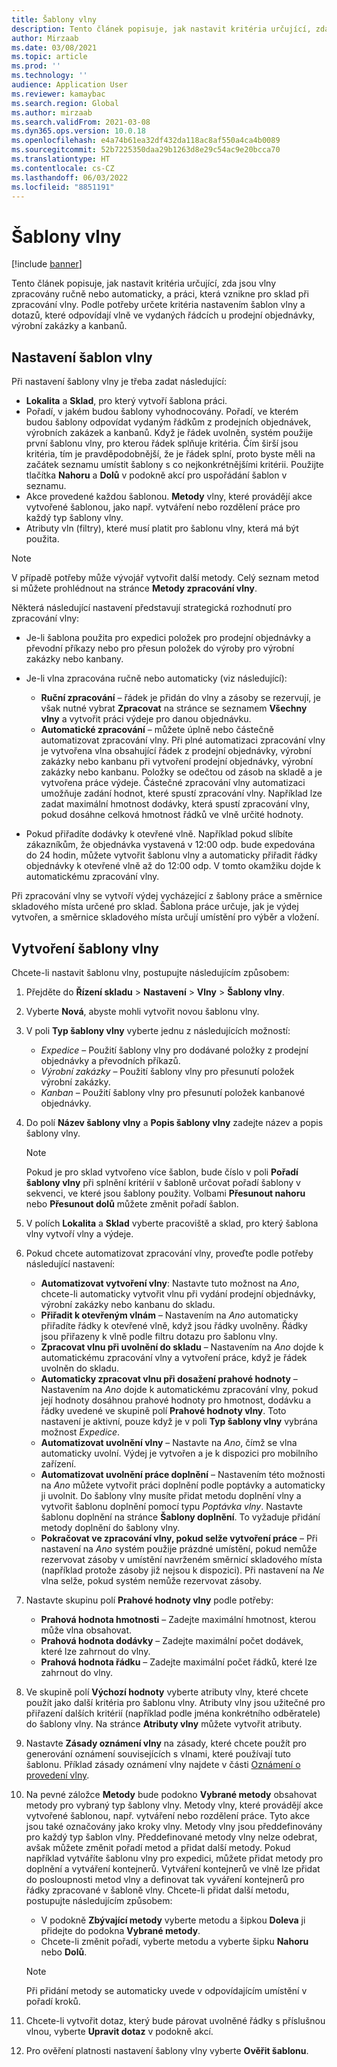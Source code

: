 ```yaml
---
title: Šablony vlny
description: Tento článek popisuje, jak nastavit kritéria určující, zda jsou vlny zpracovány ručně nebo automaticky, a práci, která vznikne pro sklad při zpracování vlny.
author: Mirzaab
ms.date: 03/08/2021
ms.topic: article
ms.prod: ''
ms.technology: ''
audience: Application User
ms.reviewer: kamaybac
ms.search.region: Global
ms.author: mirzaab
ms.search.validFrom: 2021-03-08
ms.dyn365.ops.version: 10.0.18
ms.openlocfilehash: e4a74b61ea32df432da118ac8af550a4ca4b0089
ms.sourcegitcommit: 52b7225350daa29b1263d8e29c54ac9e20bcca70
ms.translationtype: HT
ms.contentlocale: cs-CZ
ms.lasthandoff: 06/03/2022
ms.locfileid: "8851191"
---
```

# <a name="wave-templates"></a>Šablony vlny

[!include [banner](../includes/banner.md)]

Tento článek popisuje, jak nastavit kritéria určující, zda jsou vlny zpracovány ručně nebo automaticky, a práci, která vznikne pro sklad při zpracování vlny. Podle potřeby určete kritéria nastavením šablon vlny a dotazů, které odpovídají vlně ve vydaných řádcích u prodejní objednávky, výrobní zakázky a kanbanů.

## <a name="settings-for-wave-templates"></a>Nastavení šablon vlny

Při nastavení šablony vlny je třeba zadat následující:

- **Lokalita** a **Sklad**, pro který vytvoří šablona práci.
- Pořadí, v jakém budou šablony vyhodnocovány. Pořadí, ve kterém budou šablony odpovídat vydaným řádkům z prodejních objednávek, výrobních zakázek a kanbanů. Když je řádek uvolněn, systém použije první šablonu vlny, pro kterou řádek splňuje kritéria. Čím širší jsou kritéria, tím je pravděpodobnější, že je řádek splní, proto byste měli na začátek seznamu umístit šablony s co nejkonkrétnějšími kritérii. Použijte tlačítka **Nahoru** a **Dolů** v podokně akcí pro uspořádání šablon v seznamu.
- Akce provedené každou šablonou. **Metody** vlny, které provádějí akce vytvořené šablonou, jako např. vytváření nebo rozdělení práce pro každý typ šablony vlny.
- Atributy vln (filtry), které musí platit pro šablonu vlny, která má být použita.

> [!NOTE]
> V případě potřeby může vývojář vytvořit další metody. Celý seznam metod si můžete prohlédnout na stránce **Metody zpracování vlny**.

Některá následující nastavení představují strategická rozhodnutí pro zpracování vlny:

- Je-li šablona použita pro expedici položek pro prodejní objednávky a převodní příkazy nebo pro přesun položek do výroby pro výrobní zakázky nebo kanbany.
- Je-li vlna zpracována ručně nebo automaticky (viz následující):

  - **Ruční zpracování** – řádek je přidán do vlny a zásoby se rezervují, je však nutné vybrat **Zpracovat** na stránce se seznamem **Všechny vlny** a vytvořit práci výdeje pro danou objednávku.
  - **Automatické zpracování** – můžete úplně nebo částečně automatizovat zpracování vlny. Při plné automatizaci zpracování vlny je vytvořena vlna obsahující řádek z prodejní objednávky, výrobní zakázky nebo kanbanu při vytvoření prodejní objednávky, výrobní zakázky nebo kanbanu. Položky se odečtou od zásob na skladě a je vytvořena práce výdeje. Částečné zpracování vlny automatizaci umožňuje zadání hodnot, které spustí zpracování vlny. Například lze zadat maximální hmotnost dodávky, která spustí zpracování vlny, pokud dosáhne celková hmotnost řádků ve vlně určité hodnoty.

- Pokud přiřadíte dodávky k otevřené vlně. Například pokud slíbíte zákazníkům, že objednávka vystavená v 12:00 odp. bude expedována do 24 hodin, můžete vytvořit šablonu vlny a automaticky přiřadit řádky objednávky k otevřené vlně až do 12:00 odp. V tomto okamžiku dojde k automatickému zpracování vlny.

Při zpracování vlny se vytvoří výdej vycházející z šablony práce a směrnice skladového místa určené pro sklad. Šablona práce určuje, jak je výdej vytvořen, a směrnice skladového místa určují umístění pro výběr a vložení.

## <a name="create-a-wave-template"></a>Vytvoření šablony vlny

Chcete-li nastavit šablonu vlny, postupujte následujícím způsobem:

1. Přejděte do **Řízení skladu** \> **Nastavení** \> **Vlny** \> **Šablony vlny**.
1. Vyberte **Nová**, abyste mohli vytvořit novou šablonu vlny.
1. V poli **Typ šablony vlny** vyberte jednu z následujících možností:

    - *Expedice* – Použití šablony vlny pro dodávané položky z prodejní objednávky a převodních příkazů.
    - *Výrobní zakázky* – Použití šablony vlny pro přesunutí položek výrobní zakázky.
    - *Kanban* – Použití šablony vlny pro přesunutí položek kanbanové objednávky.

1. Do polí **Název šablony vlny** a **Popis šablony vlny** zadejte název a popis šablony vlny.

    > [!NOTE]
    > Pokud je pro sklad vytvořeno více šablon, bude číslo v poli **Pořadí šablony vlny** při splnění kritérií v šabloně určovat pořadí šablony v sekvenci, ve které jsou šablony použity. Volbami **Přesunout nahoru** nebo **Přesunout dolů** můžete změnit pořadí šablon.

1. V polích **Lokalita** a **Sklad** vyberte pracoviště a sklad, pro který šablona vlny vytvoří vlny a výdeje.
1. Pokud chcete automatizovat zpracování vlny, proveďte podle potřeby následující nastavení:

    - **Automatizovat vytvoření vlny**: Nastavte tuto možnost na *Ano*, chcete-li automaticky vytvořit vlnu při vydání prodejní objednávky, výrobní zakázky nebo kanbanu do skladu.
    - **Přiřadit k otevřeným vlnám** – Nastavením na *Ano* automaticky přiřadíte řádky k otevřené vlně, když jsou řádky uvolněny. Řádky jsou přiřazeny k vlně podle filtru dotazu pro šablonu vlny.
    - **Zpracovat vlnu při uvolnění do skladu** – Nastavením na *Ano* dojde k automatickému zpracování vlny a vytvoření práce, když je řádek uvolněn do skladu.
    - **Automaticky zpracovat vlnu při dosažení prahové hodnoty** – Nastavením na *Ano* dojde k automatickému zpracování vlny, pokud její hodnoty dosáhnou prahové hodnoty pro hmotnost, dodávku a řádky uvedené ve skupině polí **Prahové hodnoty vlny**. Toto nastavení je aktivní, pouze když je v poli **Typ šablony vlny** vybrána možnost *Expedice*.
    - **Automatizovat uvolnění vlny** – Nastavte na *Ano*, čímž se vlna automaticky uvolní. Výdej je vytvořen a je k dispozici pro mobilního zařízení.
    - **Automatizovat uvolnění práce doplnění** – Nastavením této možnosti na *Ano* můžete vytvořit práci doplnění podle poptávky a automaticky ji uvolnit. Do šablony vlny musíte přidat metodu doplnění vlny a vytvořit šablonu doplnění pomocí typu *Poptávka vlny*. Nastavte šablonu doplnění na stránce **Šablony doplnění**. To vyžaduje přidání metody doplnění do šablony vlny.
    - **Pokračovat ve zpracování vlny, pokud selže vytvoření práce** – Při nastavení na *Ano* systém použije prázdné umístění, pokud nemůže rezervovat zásoby v umístění navrženém směrnicí skladového místa (například protože zásoby již nejsou k dispozici). Při nastavení na *Ne* vlna selže, pokud systém nemůže rezervovat zásoby.

1. Nastavte skupinu polí **Prahové hodnoty vlny** podle potřeby:
    - **Prahová hodnota hmotnosti** – Zadejte maximální hmotnost, kterou může vlna obsahovat.
    - **Prahová hodnota dodávky** – Zadejte maximální počet dodávek, které lze zahrnout do vlny.
    - **Prahová hodnota řádku** – Zadejte maximální počet řádků, které lze zahrnout do vlny.

1. Ve skupině polí **Výchozí hodnoty** vyberte atributy vlny, které chcete použít jako další kritéria pro šablonu vlny. Atributy vlny jsou užitečné pro přiřazení dalších kritérií (například podle jména konkrétního odběratele) do šablony vlny. Na stránce **Atributy vlny** můžete vytvořit atributy. 

1. Nastavte **Zásady oznámení vlny** na zásady, které chcete použít pro generování oznámení souvisejících s vlnami, které používají tuto šablonu. Příklad zásady oznámení vlny najdete v části [Oznámení o provedení vlny](wave-execution-notifications.md).

1. Na pevné záložce **Metody** bude podokno **Vybrané metody** obsahovat metody pro vybraný typ šablony vlny. Metody vlny, které provádějí akce vytvořené šablonou, např. vytváření nebo rozdělení práce. Tyto akce jsou také označovány jako kroky vlny. Metody vlny jsou předdefinovány pro každý typ šablon vlny. Předdefinované metody vlny nelze odebrat, avšak můžete změnit pořadí metod a přidat další metody. Pokud například vytváříte šablonu vlny pro expedici, můžete přidat metody pro doplnění a vytváření kontejnerů. Vytváření kontejnerů ve vlně lze přidat do posloupnosti metod vlny a definovat tak vyváření kontejnerů pro řádky zpracované v šabloně vlny. Chcete-li přidat další metodu, postupujte následujícím způsobem:

    - V podokně **Zbývající metody** vyberte metodu a šipkou **Doleva** ji přidejte do podokna **Vybrané metody**.
    - Chcete-li změnit pořadí, vyberte metodu a vyberte šipku **Nahoru** nebo **Dolů**.

    > [!NOTE]
    > Při přidání metody se automaticky uvede v odpovídajícím umístění v pořadí kroků.

1. Chcete-li vytvořit dotaz, který bude párovat uvolněné řádky s příslušnou vlnou, vyberte **Upravit dotaz** v podokně akcí.
1. Pro ověření platnosti nastavení šablony vlny vyberte **Ověřit šablonu**.
